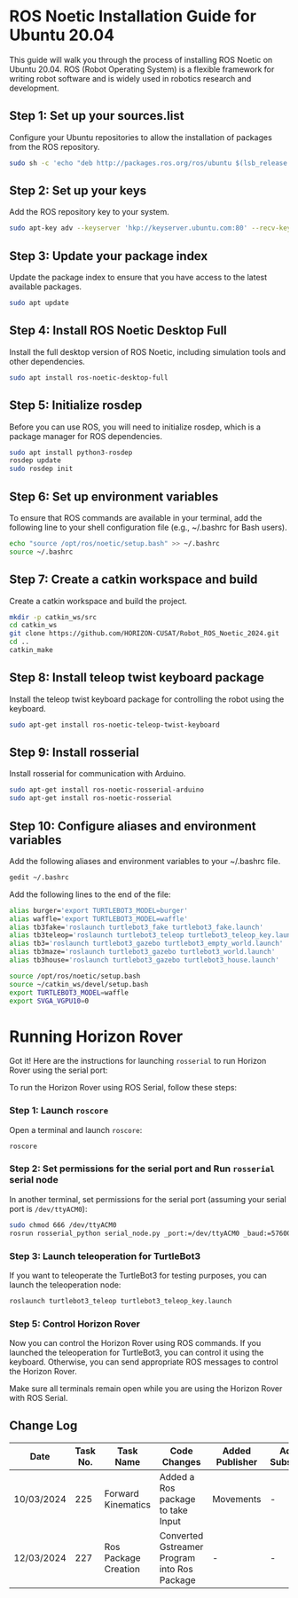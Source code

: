 
# ROS Noetic Installation Guide for Ubuntu 20.04

This guide will walk you through the process of installing ROS Noetic on Ubuntu 20.04. ROS (Robot Operating System) is a flexible framework for writing robot software and is widely used in robotics research and development.

## Step 1: Set up your sources.list

Configure your Ubuntu repositories to allow the installation of packages from the ROS repository.

```bash
sudo sh -c 'echo "deb http://packages.ros.org/ros/ubuntu $(lsb_release -sc) main" > /etc/apt/sources.list.d/ros-latest.list'
```

## Step 2: Set up your keys

Add the ROS repository key to your system.

```bash
sudo apt-key adv --keyserver 'hkp://keyserver.ubuntu.com:80' --recv-key C1CF6E31E6BADE8868B172B4F42ED6FBAB17C654
```

## Step 3: Update your package index

Update the package index to ensure that you have access to the latest available packages.

```bash
sudo apt update
```

## Step 4: Install ROS Noetic Desktop Full

Install the full desktop version of ROS Noetic, including simulation tools and other dependencies.

```bash
sudo apt install ros-noetic-desktop-full
```

## Step 5: Initialize rosdep

Before you can use ROS, you will need to initialize rosdep, which is a package manager for ROS dependencies.

```bash
sudo apt install python3-rosdep
rosdep update
sudo rosdep init
```

## Step 6: Set up environment variables

To ensure that ROS commands are available in your terminal, add the following line to your shell configuration file (e.g., ~/.bashrc for Bash users).

```bash
echo "source /opt/ros/noetic/setup.bash" >> ~/.bashrc
source ~/.bashrc
```

## Step 7: Create a catkin workspace and build

Create a catkin workspace and build the project.

```bash
mkdir -p catkin_ws/src
cd catkin_ws
git clone https://github.com/HORIZON-CUSAT/Robot_ROS_Noetic_2024.git
cd ..
catkin_make
```

## Step 8: Install teleop twist keyboard package

Install the teleop twist keyboard package for controlling the robot using the keyboard.

```bash
sudo apt-get install ros-noetic-teleop-twist-keyboard
```

## Step 9: Install rosserial

Install rosserial for communication with Arduino.

```bash
sudo apt-get install ros-noetic-rosserial-arduino
sudo apt-get install ros-noetic-rosserial
```

## Step 10: Configure aliases and environment variables

Add the following aliases and environment variables to your ~/.bashrc file.

```bash
gedit ~/.bashrc
```

Add the following lines to the end of the file:

```bash
alias burger='export TURTLEBOT3_MODEL=burger'
alias waffle='export TURTLEBOT3_MODEL=waffle'
alias tb3fake='roslaunch turtlebot3_fake turtlebot3_fake.launch'
alias tb3teleop='roslaunch turtlebot3_teleop turtlebot3_teleop_key.launch'
alias tb3='roslaunch turtlebot3_gazebo turtlebot3_empty_world.launch'
alias tb3maze='roslaunch turtlebot3_gazebo turtlebot3_world.launch'
alias tb3house='roslaunch turtlebot3_gazebo turtlebot3_house.launch'

source /opt/ros/noetic/setup.bash
source ~/catkin_ws/devel/setup.bash
export TURTLEBOT3_MODEL=waffle
export SVGA_VGPU10=0
```

# Running Horizon Rover
Got it! Here are the instructions for launching `rosserial` to run Horizon Rover using the serial port:

To run the Horizon Rover using ROS Serial, follow these steps:

### Step 1: Launch `roscore`

Open a terminal and launch `roscore`:

```bash
roscore
```

### Step 2: Set permissions for the serial port and Run `rosserial` serial node

In another terminal, set permissions for the serial port (assuming your serial port is `/dev/ttyACM0`):

```bash
sudo chmod 666 /dev/ttyACM0
rosrun rosserial_python serial_node.py _port:=/dev/ttyACM0 _baud:=57600
```

### Step 3: Launch teleoperation for TurtleBot3 

If you want to teleoperate the TurtleBot3 for testing purposes, you can launch the teleoperation node:

```bash
roslaunch turtlebot3_teleop turtlebot3_teleop_key.launch
```

### Step 5: Control Horizon Rover

Now you can control the Horizon Rover using ROS commands. If you launched the teleoperation for TurtleBot3, you can control it using the keyboard. Otherwise, you can send appropriate ROS messages to control the Horizon Rover.

Make sure all terminals remain open while you are using the Horizon Rover with ROS Serial.

## Change Log

| Date       | Task No. | Task Name           | Code Changes       | Added Publisher | Added Subscriber |
|------------|----------|---------------------|--------------------|-----------------|------------------|
| 10/03/2024 | 225      | Forward Kinematics  | Added a Ros package to take Input   | Movements               | -              |
| 12/03/2024 | 227      | Ros Package Creation  | Converted Gstreamer Program into Ros Package   | -               | -              |
